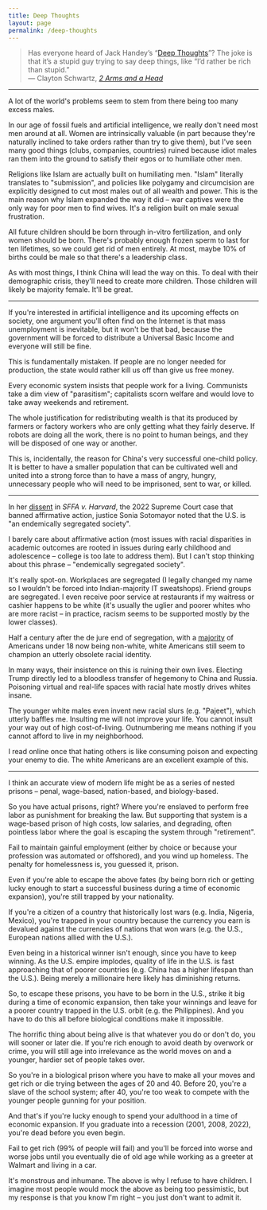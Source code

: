 ```yaml
---
title: Deep Thoughts
layout: page
permalink: /deep-thoughts
---
```


> Has everyone heard of Jack Handey’s “[Deep Thoughts](https://www.mit.edu/people/dmredish/wwwMLRF/links/Humor/Deep_Thoughts)”?  The joke is that it’s a stupid guy trying to say deep things, like “I’d rather be rich than stupid.”
<br> &mdash; Clayton Schwartz, [*2 Arms and a Head*](http://www.2arms1head.com/)

<hr>

A lot of the world's problems seem to stem from there being too many excess males.

In our age of fossil fuels and artificial intelligence, we really don't need most men around at all. Women are intrinsically valuable (in part because they're naturally inclined to take orders rather than try to give them), but I've seen many good things (clubs, companies, countries) ruined because idiot males ran them into the ground to satisfy their egos or to humiliate other men.

Religions like Islam are actually built on humiliating men. "Islam" literally translates to "submission", and policies like polygamy and circumcision are explicitly designed to cut most males out of all wealth and power. This is the main reason why Islam expanded the way it did &ndash; war captives were the only way for poor men to find wives. It's a religion built on male sexual frustration.

All future children should be born through in-vitro fertilization, and only women should be born. There's probably enough frozen sperm to last for ten lifetimes, so we could get rid of men entirely. At most, maybe 10% of births could be male so that there's a leadership class.

As with most things, I think China will lead the way on this. To deal with their demographic crisis, they'll need to create more children. Those children will likely be majority female. It'll be great.

<hr>

If you're interested in artificial intelligence and its upcoming effects on society, one argument you'll often find on the Internet is that mass unemployment is inevitable, but it won't be that bad, because the government will be forced to distribute a Universal Basic Income and everyone will still be fine.

This is fundamentally mistaken. If people are no longer needed for production, the state would rather kill us off than give us free money.

Every economic system insists that people work for a living. Communists take a dim view of "parasitism"; capitalists scorn welfare and would love to take away weekends and retirement.

The whole justification for redistributing wealth is that its produced by farmers or factory workers who are only getting what they fairly deserve. If robots are doing all the work, there is no point to human beings, and they will be disposed of one way or another.

This is, incidentally, the reason for China's very successful one-child policy. It is better to have a smaller population that can be cultivated well and united into a strong force than to have a mass of angry, hungry, unnecessary people who will need to be imprisoned, sent to war, or killed.

<hr>

In her [dissent](https://www.supremecourt.gov/opinions/22pdf/20-1199_hgdj.pdf) in *SFFA v. Harvard*, the 2022 Supreme Court case that banned affirmative action, justice Sonia Sotomayor noted that the U.S. is "an endemically segregated society".

I barely care about affirmative action (most issues with racial disparities in academic outcomes are rooted in issues during early childhood and adolescence &ndash; college is too late to address them). But I can't stop thinking about this phrase &ndash; "endemically segregated society".

It's really spot-on. Workplaces are segregated (I legally changed my name so I wouldn't be forced into Indian-majority IT sweatshops). Friend groups are segregated. I even receive poor service at restaurants if my waitress or cashier happens to be white (it's usually the uglier and poorer whites who are more racist &ndash; in practice, racism seems to be supported mostly by the lower classes).

Half a century after the de jure end of segregation, with a [majority](https://www.pbs.org/newshour/nation/children-of-color-projected-to-be-majority-of-u-s-youth-this-year) of Americans under 18 now being non-white, white Americans still seem to champion an utterly obsolete racial identity.

In many ways, their insistence on this is ruining their own lives. Electing Trump directly led to a bloodless transfer of hegemony to China and Russia. Poisoning virtual and real-life spaces with racial hate mostly drives whites insane.

The younger white males even invent new racial slurs (e.g. "Pajeet"), which utterly baffles me. Insulting me will not improve your life. You cannot insult your way out of high cost-of-living. Outnumbering me means nothing if you cannot afford to live in my neighborhood.

I read online once that hating others is like consuming poison and expecting your enemy to die. The white Americans are an excellent example of this.

<hr>

I think an accurate view of modern life might be as a series of nested prisons &ndash; penal, wage-based, nation-based, and biology-based.

So you have actual prisons, right? Where you're enslaved to perform free labor as punishment for breaking the law. But supporting that system is a wage-based prison of high costs, low salaries, and degrading, often pointless labor where the goal is escaping the system through "retirement".

Fail to maintain gainful employment (either by choice or because your profession was automated or offshored), and you wind up homeless. The penalty for homelessness is, you guessed it, prison.

Even if you're able to escape the above fates (by being born rich or getting lucky enough to start a successful business during a time of economic expansion), you're still trapped by your nationality.

If you're a citizen of a country that historically lost wars (e.g. India, Nigeria, Mexico), you're trapped in your country because the currency you earn is devalued against the currencies of nations that won wars (e.g. the U.S., European nations allied with the U.S.).

Even being in a historical winner isn't enough, since you have to keep winning. As the U.S. empire implodes, quality of life in the U.S. is fast approaching that of poorer countries (e.g. China has a higher lifespan than the U.S.). Being merely a millionaire here likely has diminishing returns.

So, to escape these prisons, you have to be born in the U.S., strike it big during a time of economic expansion, then take your winnings and leave for a poorer country trapped in the U.S. orbit (e.g. the Philippines). And you have to do this all before biological conditions make it impossible.

The horrific thing about being alive is that whatever you do or don't do, you will sooner or later die. If you're rich enough to avoid death by overwork or crime, you will still age into irrelevance as the world moves on and a younger, hardier set of people takes over.

So you're in a biological prison where you have to make all your moves and get rich or die trying between the ages of 20 and 40. Before 20, you're a slave of the school system; after 40, you're too weak to compete with the younger people gunning for your position.

And that's if you're lucky enough to spend your adulthood in a time of economic expansion. If you graduate into a recession (2001, 2008, 2022), you're dead before you even begin.

Fail to get rich (99% of people will fail) and you'll be forced into worse and worse jobs until you eventually die of old age while working as a greeter at Walmart and living in a car.

It's monstrous and inhumane. The above is why I refuse to have children. I imagine most people would mock the above as being too pessimistic, but my response is that you know I'm right &ndash; you just don't want to admit it.